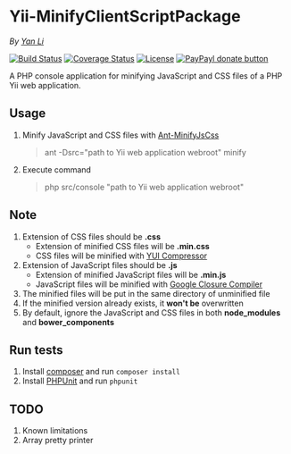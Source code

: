 # Yii-MinifyClientScriptPackage #

*By [Yan Li](https://github.com/yanli0303)* 

<!--
[![Latest Stable Version](http://img.shields.io/packagist/v/yanli0303/yii-minify-client-script-package.svg)](https://packagist.org/packages/yanli0303/yii-minify-client-script-package)
[![Total Downloads](https://img.shields.io/packagist/dt/yanli0303/yii-minify-client-script-package.svg)](https://packagist.org/packages/yanli0303/yii-minify-client-script-package)
-->
[![Build Status](https://travis-ci.org/yanli0303/Yii-MinifyClientScriptPackage.svg?branch=master)](https://travis-ci.org/yanli0303/Yii-MinifyClientScript)
[![Coverage Status](https://coveralls.io/repos/yanli0303/Yii-MinifyClientScriptPackage/badge.svg?branch=master)](https://coveralls.io/r/yanli0303/Yii-MinifyClientScriptPackage?branch=master)
[![License](https://img.shields.io/badge/License-MIT-brightgreen.svg)](https://packagist.org/packages/yanli0303/yii-minify-client-script-package)
[![PayPayl donate button](http://img.shields.io/badge/paypal-donate-orange.svg)](https://www.paypal.com/cgi-bin/webscr?cmd=_donations&business=silentwait4u%40gmail%2ecom&lc=US&item_name=Yan%20Li&no_note=0&currency_code=USD&bn=PP%2dDonationsBF%3apaypal%2ddonate%2ejpg%3aNonHostedGuest)

A PHP console application for minifying JavaScript and CSS files of a PHP Yii web application.

## Usage ##
1. Minify JavaScript and CSS files with [Ant-MinifyJsCss](https://github.com/yanli0303/Ant-MinifyJsCss)
	> ant -Dsrc="path to Yii web application webroot" minify

2. Execute command 
	> php src/console "path to Yii web application webroot"

## Note ##

1. Extension of CSS files should be **.css**
    - Extension of minified CSS files will be **.min.css**
    - CSS files will be minified with [YUI Compressor](http://yui.github.io/yuicompressor/)
2. Extension of JavaScript files should be **.js**
    - Extension of minified JavaScript files will be **.min.js**
    - JavaScript files will be minified with [Google Closure Compiler](https://github.com/google/closure-compiler)
3. The minified files will be put in the same directory of unminified file
4. If the minified version already exists, it **won't be** overwritten
5. By default, ignore the JavaScript and CSS files in both **node_modules** and **bower_components**

## Run tests ##

1. Install [composer](https://getcomposer.org/) and run `composer install`
2. Install [PHPUnit](https://phpunit.de/) and run `phpunit`

## TODO ##
1. Known limitations
2. Array pretty printer
